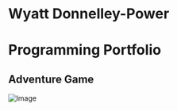 # Wyatt Donnelley-Power
# Programming Portfolio 

## Adventure Game
![Image](https://s3.amazonaws.com/ganbreederpublic/hires/3ddf8c0c315965ba.jpeg)


